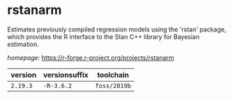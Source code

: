 # rstanarm

Estimates previously compiled regression models using the 'rstan' package, which provides  the R interface to the Stan C++ library for Bayesian estimation.

*homepage*: <https://r-forge.r-project.org/projects/rstanarm>

version | versionsuffix | toolchain
--------|---------------|----------
``2.19.3`` | ``-R-3.6.2`` | ``foss/2019b``
